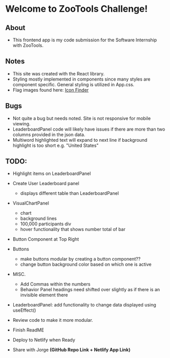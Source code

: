 # Welcome to ZooTools Challenge!

## About
- This frontend app is my code submission for the Software Internship with ZooTools. 

## Notes
- This site was created with the React library.
- Styling mostly implemented in components since many styles are component specific. General styling is utilized in App.css.
- Flag images found here: [Icon Finder](https://www.iconfinder.com/)

## Bugs
- Not quite a bug but needs noted. Site is not responsive for mobile viewing.
- LeaderboardPanel code will likely have issues if there are more than two columns provided in the json data.
- Multiword highlighted text will expand to next line if background highlight is too short e.g. "United States"


## TODO: 
- Highlight items on LeaderboardPanel
- Create User Leaderboard panel
    - displays different table than LeaderboardPanel
- VisualChartPanel
    - chart
    - background lines
    - 100,000 participants div
    - hover functionality that shows number total of bar
- Button Component at Top Right
- Buttons
    - make buttons modular by creating a button component??
    - change button background color based on which one is active
- MISC.
    - Add Commas within the numbers
    - Behavior Panel headings need shifted over slightly as if there is an invisible element there

- LeaderboardPanel: add functionality to change data displayed using useEffect()
- Review code to make it more modular.
- Finish ReadME
- Deploy to Netlify when Ready
- Share with Jorge **(GitHub Repo Link + Netlify App Link)**